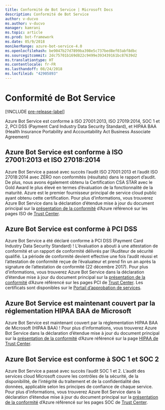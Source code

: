 ```yaml
---
title: Conformité de Bot Service | Microsoft Docs
description: Conformité de Bot Service
author: v-ducvo
ms.author: v-ducvo
manager: kamrani
ms.topic: article
ms.prod: bot-framework
ms.date: 05/9/2018
monikerRange: azure-bot-service-4.0
ms.openlocfilehash: be9047b27d7899ba398e5c737bed8ef03abf8dbc
ms.sourcegitcommit: 2dc75701b169d822c9499e393439161bc87639d2
ms.translationtype: HT
ms.contentlocale: fr-FR
ms.lasthandoff: 08/24/2018
ms.locfileid: "42905893"
---
```

# <a name="bot-service-compliance"></a>Conformité de Bot Service

[!INCLUDE [pre-release-label](../includes/pre-release-label.md)]

Azure Bot Service est conforme à ISO 27001:2013, ISO 27019:2014, SOC 1 et 2, PCI DSS (Payment Card Industry Data Security Standard), et HIPAA BAA (Health Insurance Portability and Accountability Act Business Associate Agreement)

## <a name="azure-bot-service-is-compliant-with-iso-270012013-and-iso-270182014"></a>Azure Bot Service est conforme à ISO 27001:2013 et ISO 27018:2014 
Azure Bot Service a passé avec succès l’audit ISO 27001:2013 et l’audit ISO 27018:2014 avec ZÉRO non conformités (résultats) dans le rapport d’audit. De plus, nous avons également obtenu la Certification CSA STAR avec le Gold Award le plus élevé en termes d’évaluation de la fonctionnalité de la maturité.  Azure est le premier fournisseur principal de service cloud public ayant obtenu cette certification. Pour plus d’informations, vous trouverez Azure Bot Service dans la déclaration d’étendue mise à jour du document principal sur la [présentation de la conformité](https://gallery.technet.microsoft.com/Overview-of-Azure-c1be3942) d’Azure référencé sur les pages ISO de [Trust Center](https://www.microsoft.com/en-us/trustcenter/compliance/iso-iec-27001).  
 
## <a name="azure-bot-service-is-compliant-with-pci-dss"></a>Azure Bot Service est conforme à PCI DSS
Azure Bot Service a été déclaré conforme à PCI DSS (Payment Card Industry Data Security Standard) ! L’évaluation a abouti à une attestation de conformité et un rapport de conformité délivrés par l’Auditeur de sécurité qualifié. La période de conformité devient effective une fois l’audit réussi et l’attestation de conformité reçue de l’évaluateur et prend fin un an après la signature de l’attestation de conformité (22 décembre 2017). Pour plus d’informations, vous trouverez Azure Bot Service dans la déclaration d’étendue mise à jour du document principal sur la [présentation de la conformité](https://gallery.technet.microsoft.com/Overview-of-Azure-c1be3942) d’Azure référencé sur les pages PCI de [Trust Center](https://www.microsoft.com/en-us/trustcenter/compliance/iso-iec-27001).  Les certificats sont disponibles sur le [Portail d’approbation de services](https://servicetrust.microsoft.com/).
 
## <a name="azure-bot-service-is-now-covered-under-microsofts-hipaa-baa"></a>Azure Bot Service est maintenant couvert par la réglementation HIPAA BAA de Microsoft
Azure Bot Service est maintenant couvert par la réglementation HIPAA BAA de Microsoft (HIPAA BAA) ! Pour plus d’informations, vous trouverez Azure Bot Service dans la déclaration d’étendue mise à jour du document principal sur la [présentation de la conformité](https://gallery.technet.microsoft.com/Overview-of-Azure-c1be3942) d’Azure référencé sur la page [HIPAA de Trust Center](https://www.microsoft.com/en-us/TrustCenter/Compliance/HIPAA).  


## <a name="azure-bot-service-is-compliant-with-soc-1-and-soc-2"></a>Azure Bot Service est conforme à SOC 1 et SOC 2 
Azure Bot Service a passé avec succès l’audit SOC 1 et 2. L’audit des services cloud Microsoft couvre les contrôles de la sécurité, de la disponibilité, de l’intégrité du traitement et de la confidentialité des données, applicable selon les principes de confiance de chaque service. Pour plus d’informations, vous trouverez Azure Bot Service dans la déclaration d’étendue mise à jour du document principal sur la [présentation de la conformité](https://gallery.technet.microsoft.com/Overview-of-Azure-c1be3942) d’Azure référencé sur les pages SOC de [Trust Center](https://www.microsoft.com/en-us/trustcenter/compliance/iso-iec-27001).  
 
